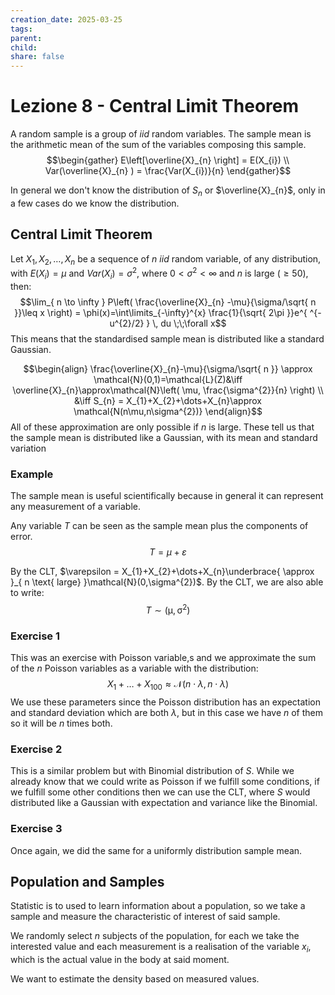 ```yaml
---
creation_date: 2025-03-25
tags: 
parent: 
child: 
share: false
---
```

# Lezione 8 - Central Limit Theorem

A random sample is a group of $iid$ random variables. The sample mean is the arithmetic mean of the sum of the variables composing this sample.
$$\begin{gather}
E\left[\overline{X}_{n} \right] = E(X_{i}) \\
Var(\overline{X}_{n} ) = \frac{Var(X_{i})}{n} 
\end{gather}$$

In general we don't know the distribution of $S_{n}$ or $\overline{X}_{n}$, only in a few cases do we know the distribution.

## Central Limit Theorem
Let $X_{1},X_{2},\dots,X_{n}$ be a sequence of $n$ $iid$ random variable, of any distribution, with $E(X_{i})=\mu$ and $Var(X_{i})=\sigma^{2}$, where $0<\sigma^{2}<\infty$ and $n$ is large ($\geq 50$), then:
$$\lim_{ n \to \infty } P\left( \frac{\overline{X}_{n} -\mu}{\sigma/\sqrt{ n }}\leq x \right) = \phi(x)=\int\limits_{-\infty}^{x} \frac{1}{\sqrt{ 2\pi }}e^{ ^{-u^{2}/2} } \, du \;\;\forall x$$
This means that the standardised sample mean is distributed like a standard Gaussian.

$$\begin{align}
\frac{\overline{X}_{n}-\mu}{\sigma/\sqrt{ n }}  \approx  \mathcal{N}(0,1)=\mathcal{L}(Z)&\iff \overline{X}_{n}\approx\mathcal{N}\left( \mu, \frac{\sigma^{2}}{n} \right) \\
&\iff S_{n} = X_{1}+X_{2}+\dots+X_{n}\approx \mathcal{N(n\mu,n\sigma^{2})}
\end{align}$$
All of these approximation are only possible if $n$ is large.
These tell us that the sample mean is distributed like a Gaussian, with its mean and standard variation

### Example

The sample mean is useful scientifically because in general it can represent any measurement of a variable.

Any variable $T$ can be seen as the sample mean plus the components of error.
$$T = \mu+\varepsilon$$

By the CLT, $\varepsilon = X_{1}+X_{2}+\dots+X_{n}\underbrace{ \approx }_{ n \text{ large} }\mathcal{N}(0,\sigma^{2})$.
By the CLT, we are also able to write:
$$T \sim \mathcal{(\mu,\sigma^{2})}$$

### Exercise 1
This was an exercise with Poisson variable,s and we approximate the sum of the $n$ Poisson variables as a variable with the distribution:
$$X_{1}+\dots+X_{100} \approx \mathcal{N}(n\cdot\lambda,n\cdot\lambda)$$
We use these parameters since the Poisson distribution has an expectation and standard deviation which are both $\lambda$, but in this case we have $n$ of them so it will be $n$ times both.
### Exercise 2
This is a similar problem but with Binomial distribution of $S$. While we already know that we could write as Poisson if we fulfill some conditions, if  we fulfill some other conditions then we can use the CLT, where $S$ would distributed like a Gaussian with expectation and variance like the Binomial.

### Exercise 3
Once again, we did the same for a uniformly distribution sample mean.

## Population and Samples
Statistic is to used to learn information about a population, so we take a sample and measure the characteristic of interest of said sample.

We randomly select $n$ subjects of the population, for each we take the interested value and each measurement is a realisation of the variable $x_{i}$, which is the actual value in the body at said moment.

We want to estimate the density based on measured values.